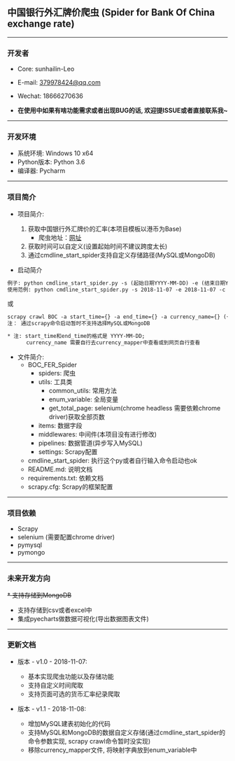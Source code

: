## 中国银行外汇牌价爬虫 (Spider for Bank Of China exchange rate)

---

<h3 id="Developer">开发者</h3>

* Core: sunhailin-Leo
* E-mail: 379978424@qq.com
* Wechat: 18666270636

* **在使用中如果有啥功能需求或者出现BUG的话, 欢迎提ISSUE或者直接联系我~**

---

<h3 id="DevEnv">开发环境</h3>

* 系统环境: Windows 10 x64
* Python版本: Python 3.6
* 编译器: Pycharm

---

<h3 id="ProjectInfo">项目简介</h3>

* 项目简介:
    1. 获取中国银行外汇牌价的汇率(本项目模板以港币为Base)
        * 爬虫地址：[网址](http://srh.bankofchina.com/search/whpj/search.jsp)
    2. 获取时间可以自定义(设置起始时间不建议跨度太长)
    3. 通过cmdline_start_spider支持自定义存储路径(MySQL或MongoDB)

* 启动简介

```html
例子: python cmdline_start_spider.py -s (起始日期YYYY-MM-DD) -e (结束日期YYYY-MM-DD) -c (货币名称) -o (可选参数:MySQL | MongoDB)
使用范例: python cmdline_start_spider.py -s 2018-11-07 -e 2018-11-07 -c 港币 -o MySQL | MongoDB
```
或
```html
scrapy crawl BOC -a start_time={} -a end_time={} -a currency_name={} ({}需要自己填写)
注： 通过scrapy命令启动暂时不支持选择MySQL或MongoDB

* 注: start_time和end_time的格式是 YYYY-MM-DD; 
      currency_name 需要自行去currency_mapper中查看或到网页自行查看
```

* 文件简介:
    * BOC_FER_Spider
        * spiders: 爬虫
        * utils: 工具类
            * common_utils: 常用方法
            * enum_variable: 全局变量
            * get_total_page: selenium(chrome headless 需要依赖chrome driver)获取全部页数
        * items: 数据字段
        * middlewares: 中间件(本项目没有进行修改)
        * pipelines: 数据管道(异步写入MySQL)
        * settings: Scrapy配置
    * cmdline_start_spider: 执行这个py或者自行输入命令启动也ok
    * README.md: 说明文档
    * requirements.txt: 依赖文档
    * scrapy.cfg: Scrapy的框架配置
---

<h3 id="Dependency">项目依赖</h3>

* Scrapy
* selenium (需要配置chrome driver)
* pymysql
* pymongo

--- 

<h3 id="Future">未来开发方向</h3>

~~* 支持存储到MongoDB~~
* 支持存储到csv或者excel中
* 集成pyecharts做数据可视化(导出数据图表文件)

---

<h3 id="ChangeLog">更新文档</h3>

* 版本 - v1.0 - 2018-11-07:
    * 基本实现爬虫功能以及存储功能
    * 支持自定义时间爬取
    * 支持页面可选的货币汇率纪录爬取

* 版本 - v1.1 - 2018-11-08:
    * 增加MySQL建表初始化的代码
    * 支持MySQL和MongoDB的数据自定义存储(通过cmdline_start_spider的命令参数实现, scrapy crawl命令暂时没实现)
    * 移除currency_mapper文件, 将映射字典放到enum_variable中
    